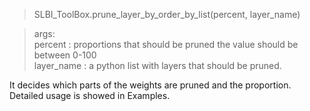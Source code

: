 > SLBI_ToolBox.prune_layer_by_order_by_list(percent, layer_name)

> args:    
percent : proportions that should be pruned the value should be between 0-100  
layer_name : a python list with layers that should be pruned.


It decides which parts of the weights are pruned and the proportion. Detailed usage is showed in Examples.
